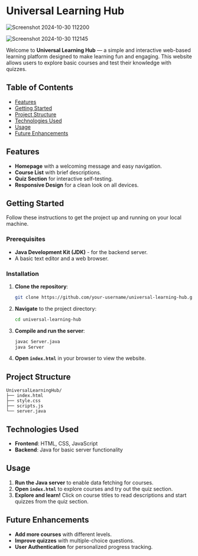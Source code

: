 # Universal Learning Hub



![Screenshot 2024-10-30 112200](https://github.com/user-attachments/assets/c8049b54-d00b-40b7-9990-874b0a35ea2c)


![Screenshot 2024-10-30 112145](https://github.com/user-attachments/assets/138b063a-e5fa-4d66-87cd-52f3fa9e8993)


Welcome to **Universal Learning Hub** — a simple and interactive web-based learning platform designed to make learning fun and engaging. This website allows users to explore basic courses and test their knowledge with quizzes.

## Table of Contents
- [Features](#features)
- [Getting Started](#getting-started)
- [Project Structure](#project-structure)
- [Technologies Used](#technologies-used)
- [Usage](#usage)
- [Future Enhancements](#future-enhancements)

## Features
- **Homepage** with a welcoming message and easy navigation.
- **Course List** with brief descriptions.
- **Quiz Section** for interactive self-testing.
- **Responsive Design** for a clean look on all devices.

## Getting Started
Follow these instructions to get the project up and running on your local machine.

### Prerequisites
- **Java Development Kit (JDK)** - for the backend server.
- A basic text editor and a web browser.

### Installation
1. **Clone the repository**:
   ```bash
   git clone https://github.com/your-username/universal-learning-hub.git
   ```
2. **Navigate** to the project directory:
   ```bash
   cd universal-learning-hub
   ```
3. **Compile and run the server**:
   ```bash
   javac Server.java
   java Server
   ```
4. **Open `index.html`** in your browser to view the website.

## Project Structure
```
UniversalLearningHub/
├── index.html          
├── style.css          
├── scripts.js          
└── server.java         
```

## Technologies Used
- **Frontend**: HTML, CSS, JavaScript
- **Backend**: Java for basic server functionality

## Usage
1. **Run the Java server** to enable data fetching for courses.
2. **Open `index.html`** to explore courses and try out the quiz section.
3. **Explore and learn!** Click on course titles to read descriptions and start quizzes from the quiz section.

## Future Enhancements
- **Add more courses** with different levels.
- **Improve quizzes** with multiple-choice questions.
- **User Authentication** for personalized progress tracking.

